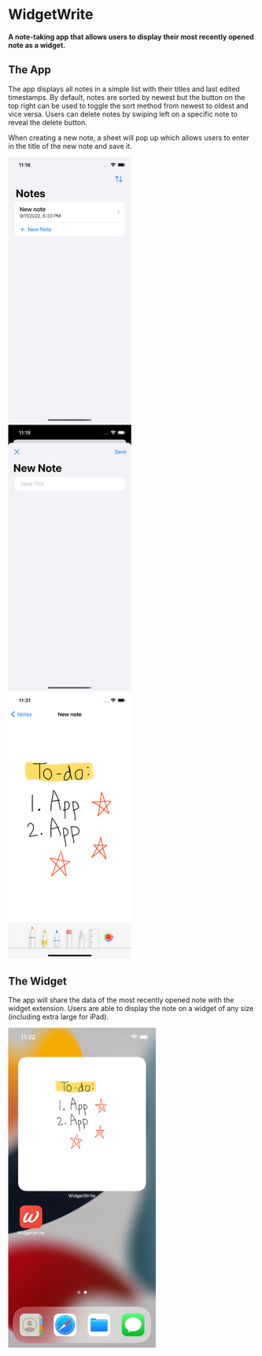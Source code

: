 # WidgetWrite
#### A note-taking app that allows users to display their most recently opened note as a widget.

## The App
The app displays all notes in a simple list with their titles and last edited timestamps. By default, notes are sorted by newest but the button on the top right can be used to toggle the sort method from newest to oldest and vice versa. Users can delete notes by swiping left on a specific note to reveal the delete button.

When creating a new note, a sheet will pop up which allows users to enter in the title of the new note and save it.

<img src="/WidgetWrite/Assets.xcassets/contentviewscreenshot.imageset/contentviewscreenshot.png?raw=true" width="250"> &emsp; <img src="/WidgetWrite/Assets.xcassets/newnotescreenshot.imageset/newnotescreenshot.png?raw=true" width="250"> &emsp; <img src="/WidgetWrite/Assets.xcassets/canvasviewscreenshot.imageset/canvasviewscreenshot.png?raw=true" width="250">

## The Widget
The app will share the data of the most recently opened note with the widget extension. Users are able to display the note on a widget of any size (including extra large for iPad).

<img src="/WidgetWrite/Assets.xcassets/widgetscreenshot.imageset/widgetscreenshot.png?raw=true" width="300">
